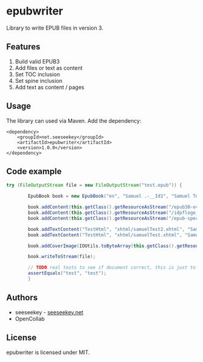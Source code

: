 # epubwriter

Library to write EPUB files in version 3.

## Features

1. Build valid EPUB3
2. Add files or text as content
3. Set TOC inclusion
4. Set spine inclusion
5. Add text as content / pages

## Usage

The library can used via Maven. Add the dependency:

```
<dependency>
    <groupId>net.seeseekey</groupId>
    <artifactId>epubwriter</artifactId>
    <version>1.0.0</version>
</dependency>
```

## Code example

```java
try (FileOutputStream file = new FileOutputStream("test.epub")) {

        EpubBook book = new EpubBook("en", "Samuel .-__Id1", "Samuel Test Book", "Samuel Holtzkampf");

        book.addContent(this.getClass().getResourceAsStream("/epub30-overview.xhtml"), "application/xhtml+xml", "xhtml/epub30-overview.xhtml", true, true).setId("Overview");
        book.addContent(this.getClass().getResourceAsStream("/idpflogo_web_125.jpg"), "image/jpeg", "img/idpflogo_web_125.jpg", false, false);
        book.addContent(this.getClass().getResourceAsStream("/epub-spec.css"), "text/css", "css/epub-spec.css", false, false);

        book.addTextContent("TestHtml", "xhtml/samuelTest2.xhtml", "Samuel test one two four!!!!!\nTesting two").setToc(true);
        book.addTextContent("TestHtml", "xhtml/samuelTest.xhtml", "Samuel test one two three\nTesting two").setToc(true);

        book.addCoverImage(IOUtils.toByteArray(this.getClass().getResourceAsStream("/P1010832.jpg")), "image/jpeg", "images/P1010832.jpg");

        book.writeToStream(file);

        // TODO real tests to see if document correct, this is just to test that creation is successful
        assertEquals("test", "test");
        }
```

## Authors

* seeseekey - [seeseekey.net](https://seeseekey.net)
* OpenCollab

## License

epubwriter is licensed under MIT.